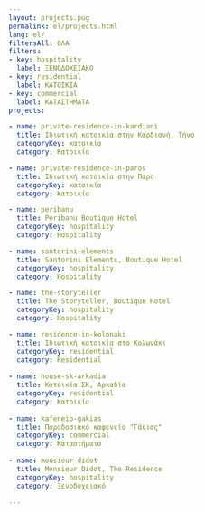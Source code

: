 ```yaml
---
layout: projects.pug
permalink: el/projects.html
lang: el/
filtersAll: ΟΛΑ
filters:
- key: hospitality
  label: ΞΕΝΟΔΟΧΕΙΑΚΟ
- key: residential
  label: ΚΑΤΟΙΚΙΑ
- key: commercial
  label: ΚΑΤΑΣΤΗΜΑΤΑ
projects:

- name: private-residence-in-kardiani
  title: Ιδιωτική κατοικία στην Καρδιανή, Τήνο
  categoryKey: κατοικία
  category: Κατοικία

- name: private-residence-in-paros
  title: Ιδιωτική κατοικία στην Πάρο
  categoryKey: κατοικία
  category: Κατοικία

- name: peribanu
  title: Peribanu Boutique Hotel
  categoryKey: hospitality
  category: Hospitality

- name: santorini-elements
  title: Santorini Elements, Boutique Hotel
  categoryKey: hospitality
  category: Hospitality

- name: the-storyteller
  title: The Storyteller, Boutique Hotel
  categoryKey: hospitality
  category: Hospitality

- name: residence-in-kolonaki
  title: Ιδιωτική κατοικία στο Κολωνάκι
  categoryKey: residential
  category: Residential
  
- name: house-sk-arkadia
  title: Κατοικία ΣΚ, Αρκαδία
  categoryKey: residential
  category: Κατοικία
  
- name: kafeneio-gakias
  title: Παραδοσιακό καφενείο "Γάκιας"
  categoryKey: commercial
  category: Καταστήματα
  
- name: monsieur-didot
  title: Monsieur Didot, The Residence
  categoryKey: hospitality
  category: Ξενοδοχειακό
  
---
```

